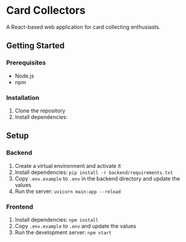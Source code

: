 # Card Collectors

A React-based web application for card collecting enthusiasts.

## Getting Started

### Prerequisites

- Node.js
- npm

### Installation

1. Clone the repository
2. Install dependencies:

## Setup

### Backend
1. Create a virtual environment and activate it
2. Install dependencies: `pip install -r backend/requirements.txt`
3. Copy `.env.example` to `.env` in the backend directory and update the values
4. Run the server: `uvicorn main:app --reload`

### Frontend
1. Install dependencies: `npm install`
2. Copy `.env.example` to `.env` and update the values
3. Run the development server: `npm start`

